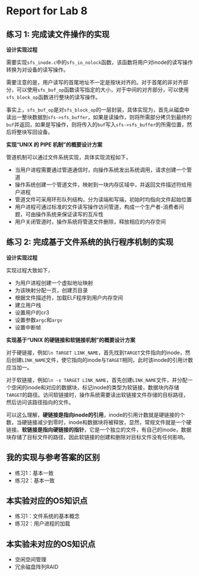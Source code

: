 # Report for Lab 8

## 练习 1: 完成读文件操作的实现

**设计实现过程**

需要实现`sfs_inode.c`中的`sfs_io_nolock`函数，该函数将用户对inode的读写操作转换为对设备的读写操作。

需要注意的是，用户读写的首尾地址不一定是按块对齐的。对于首尾的非对齐部分，可以使用`sfs_buf_op`函数读写指定的大小，对于中间的对齐部分，可以使用`sfs_block_op`函数进行整块的读写操作。

事实上，`sfs_buf_op`是对`sfs_block_op`的一层封装，具体实现为，首先从磁盘中读出一整块数据到`sfs->sfs_buffer`，如果是读操作，则将所需部分拷贝到最终的`buf`并返回，如果是写操作，则将传入的`buf`写入`sfs->sfs_buffer`的所需位置，然后将整块写回设备。

**实现“UNIX 的 PIPE 机制”的概要设计方案**

管道机制可以通过文件系统实现，具体实现流程如下，

+ 当用户进程需要通过管道通信时，向操作系统发出系统调用，请求创建一个管道
+ 操作系统创建一个管道文件，映射到一块内存区域中，并返回文件描述符给用户进程
+ 管道文件可采用环形队列结构，分为读端和写端，初始时均指向文件起始位置
+ 用户进程可通过标准的文件读写操作访问管道，构成一个生产者-消费者问题，可由操作系统来保证读写的互斥性
+ 用户关闭管道时，操作系统将管道文件删除，释放相应的内存空间

## 练习 2: 完成基于文件系统的执行程序机制的实现

**设计实现过程**

实现过程大致如下，

+ 为用户进程创建一个虚拟地址映射
+ 为该映射分配一页，创建页目录
+ 根据文件描述符，加载ELF程序到用户内存空间
+ 建立用户栈
+ 设置用户的cr3
+ 设置参数`argc`和`argv`
+ 设置中断帧

**实现基于“UNIX 的硬链接和软链接机制”的概要设计方案**

对于硬链接，例如`ln TARGET LINK_NAME`，首先找到`TARGET`文件指向的inode，然后创建`LINK_NAME`文件，使它指向的inode与`TARGET`相同，此时该inode的引用计数应当加一。

对于软链接，例如`ln -s TARGET LINK_NAME`，首先创建`LINK_NAME`文件，并分配一个空闲的inode和对应的数据块，标记inode的类型为软链接，数据块内存储`TARGET`的路径。访问软链接时，操作系统需要读出软链接文件存储的目标路径，然后访问该路径指向的文件。

可以这么理解，**硬链接是指向inode的引用**，inode的引用计数就是硬链接的个数，当硬链接减少到零时，inode和数据块将被释放，显然，常规文件就是一个硬链接。**软链接是指向硬链接的指针**，它是一个独立的文件，有自己的inode，数据块存储了目标文件的路径，因此软链接的创建和删除对目标文件没有任何影响。

## 我的实现与参考答案的区别

+ 练习1：基本一致
+ 练习2：基本一致

## 本实验对应的OS知识点

+ 练习1：文件系统的基本概念
+ 练习2：用户进程的加载

## 本实验未对应的OS知识点

+ 空闲空间管理
+ 冗余磁盘阵列RAID
